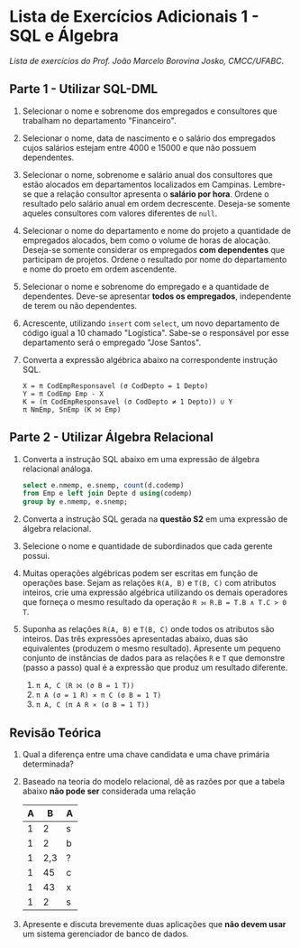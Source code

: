 # Lista de Exercícios Adicionais 1 - SQL e Álgebra
*Lista de exercícios do Prof. João Marcelo Borovina Josko, CMCC/UFABC*.

## Parte 1 - Utilizar SQL-DML

1. Selecionar o nome e sobrenome dos empregados e consultores
   que trabalham no departamento "Financeiro".

2. Selecionar o nome, data de nascimento e o salário dos
   empregados cujos salários estejam entre 4000 e 15000
   e que não possuem dependentes.

3. Selecionar o nome, sobrenome e salário anual dos consultores
   que estão alocados em departamentos localizados em Campinas.
   Lembre-se que a relação consultor apresenta o
   **salário por hora**. Ordene o resultado pelo salário
   anual em ordem decrescente. Deseja-se somente aqueles
   consultores com valores diferentes de `null`.

4. Selecionar o nome do departamento e nome do projeto a quantidade
   de empregados alocados, bem como o volume de horas de alocação.
   Deseja-se somente considerar os empregados **com dependentes**
   que participam de projetos. Ordene o resultado por
   nome do departamento e nome do proeto em ordem ascendente.

5. Selecionar o nome e sobrenome do empregado e a quantidade
   de dependentes. Deve-se apresentar **todos os empregados**,
   independente de terem ou não dependentes.

6. Acrescente, utilizando `insert` com `select`, um novo
   departamento de código igual a 10 chamado "Logística".
   Sabe-se o responsável por esse departamento será o
   empregado "Jose Santos".

7. Converta a expressão algébrica abaixo na correspondente
   instrução SQL.

   ```text
   X = π CodEmpResponsavel (σ CodDepto = 1 Depto)
   Y = π CodEmp Emp - X
   K = (π CodEmpResponsavel (σ CodDepto ≠ 1 Depto)) ∪ Y
   π NmEmp, SnEmp (K ⨝ Emp)
   ```

## Parte 2 - Utilizar Álgebra Relacional

1. Converta a instrução SQL abaixo em uma expressão de álgebra
   relacional análoga.

   ```sql
   select e.nmemp, e.snemp, count(d.codemp)
   from Emp e left join Depte d using(codemp)
   group by e.nmemp, e.snemp;
   ```

2. Converta a instrução SQL gerada na **questão S2** em uma
   expressão de álgebra relacional.

3. Selecione o nome e quantidade de subordinados que cada
   gerente possui.

4. Muitas operações algébricas podem ser escritas em função de
   operações base. Sejam as relações `R(A, B)` e `T(B, C)`
   com atributos inteiros, crie uma expressão algébrica
   utilizando os demais operadores que forneça o mesmo
   resultado da operação `R ⟕ R.B = T.B ∧ T.C > 0 T`.

5. Suponha as relações `R(A, B)` e `T(B, C)` onde todos os
   atributos são inteiros. Das três expressões
   apresentadas abaixo, duas são equivalentes (produzem o
   mesmo resultado). Apresente um pequeno conjunto de
   instâncias de dados para as relações `R` e `T` que demonstre
   (passo a passo) qual é a expressão que produz um resultado
   diferente.

   1. `π A, C (R ⨝ (σ B = 1 T))`
   2. `π A (σ = 1 R) ⨯ π C (σ B = 1 T)`
   3. `π A, C (π A R ⨯ (σ B = 1 T))`

## Revisão Teórica

1. Qual a diferença entre uma chave candidata e uma chave
   primária determinada?

2. Baseado na teoria do modelo relacional, dê as razões
   por que a tabela abaixo **não pode ser** considerada 
   uma relação

   | A | B   | A |
   | - | --- | - |
   | 1 | 2   | s |
   | 1 | 2   | b |
   | 1 | 2,3 | ? |
   | 1 | 45  | c |
   | 1 | 43  | x |
   | 1 | 2   | s |

3. Apresente e discuta brevemente duas aplicações que 
   **não devem usar** um sistema gerenciador de banco
   de dados.